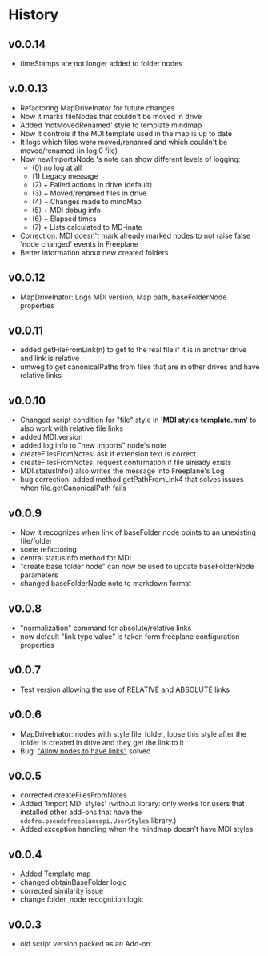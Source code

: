# History

## v0.0.14

* timeStamps are not longer added to folder nodes

## v.0.0.13

* Refactoring MapDriveInator for future changes
* Now it marks fileNodes that couldn't be moved in drive
* Added 'notMovedRenamed' style to template mindmap
* Now it controls if the MDI template used in the map is up to date
* It logs which files were moved/renamed and which couldn't be moved/renamed
(in log.0 file)
* Now newImportsNode 's note can show different levels of logging:
  - (0) no log at all
  - (1) Legacy message
  - (2) + Failed actions in drive (default)
  - (3) + Moved/renamed files in drive
  - (4) + Changes made to mindMap
  - (5) + MDI debug info
  - (6) + Elapsed times
  - (7) + Lists calculated to MD-inate
* Correction: MDI doesn't mark already marked nodes to not raise false 'node changed' events in Freeplane
* Better information about new created folders

## v0.0.12

* MapDriveInator: Logs MDI version, Map path, baseFolderNode properties

## v0.0.11

* added getFileFromLink(n) to get to the real file if it is in another drive and link is relative
* umweg to get canonicalPaths from files that are in other drives and have relative links

## v0.0.10

* Changed script condition for "file" style in '**MDI styles template.mm**' to also work with relative file links
* added MDI.version
* added log info to "new imports" node's note
* createFilesFromNotes: ask if extension text is correct
* createFilesFromNotes: request confirmation if file already exists
* MDI.statusInfo() also writes the message into Freeplane's Log
* bug correction: added method getPathFromLink4 that solves issues when file.getCanonicalPath fails

## v0.0.9

* Now it recognizes when link of baseFolder node points to an unexisting file/folder
* some refactoring
* central statusInfo method for MDI
* "create base folder node" can now be used to update baseFolderNode parameters
* changed baseFolderNode note to markdown format

## v0.0.8

* "normalization" command for absolute/relative links
* now default "link type value" is taken form freeplane configuration properties

## v0.0.7

* Test version allowing the use of RELATIVE and ABSOLUTE links

## v0.0.6

* MapDriveInator: nodes with style file_folder, loose this style after the folder is created in drive and they get the link to it
* Bug: ["Allow nodes to have links"](https://github.com/EdoFro/Freeplane_Map-Drive-Inator/issues/15) solved

## v0.0.5

* corrected createFilesFromNotes
* Added 'Import MDI styles'
(without library: only works for users that installed other add-ons that have the `edofro.pseudofreeplaneapi.UserStyles` library.)
* Added exception handling when the mindmap doesn't have MDI styles

## v0.0.4

* Added Template map
* changed obtainBaseFolder logic
* corrected similarity issue
* change folder_node recognition logic

## v0.0.3

* old script version packed as an Add-on
